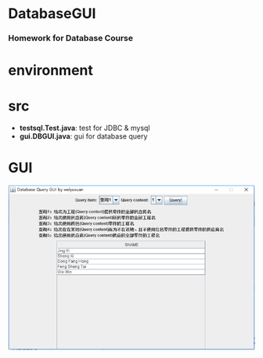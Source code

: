 # DatabaseGUI
### Homework for Database Course
# environment

# src
- **testsql.Test.java**:	  test for JDBC & mysql
- **gui.DBGUI.java**:		    gui for database query
# GUI
![avatar](gui.png)
